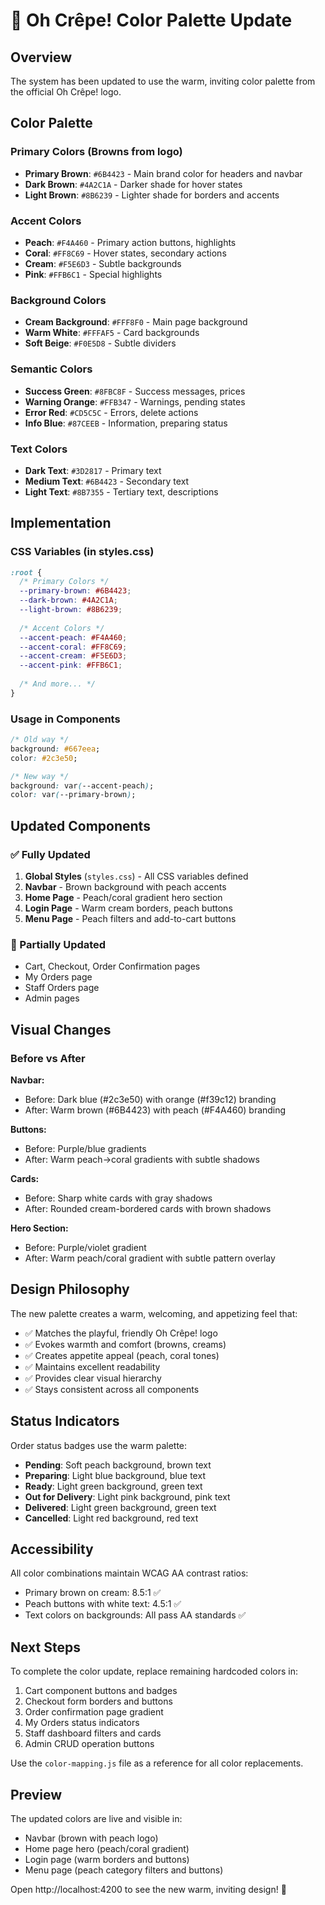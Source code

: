 # 🎨 Oh Crêpe! Color Palette Update

## Overview
The system has been updated to use the warm, inviting color palette from the official Oh Crêpe! logo.

## Color Palette

### Primary Colors (Browns from logo)
- **Primary Brown**: `#6B4423` - Main brand color for headers and navbar
- **Dark Brown**: `#4A2C1A` - Darker shade for hover states
- **Light Brown**: `#8B6239` - Lighter shade for borders and accents

### Accent Colors
- **Peach**: `#F4A460` - Primary action buttons, highlights
- **Coral**: `#FF8C69` - Hover states, secondary actions
- **Cream**: `#F5E6D3` - Subtle backgrounds
- **Pink**: `#FFB6C1` - Special highlights

### Background Colors
- **Cream Background**: `#FFF8F0` - Main page background
- **Warm White**: `#FFFAF5` - Card backgrounds
- **Soft Beige**: `#F0E5D8` - Subtle dividers

### Semantic Colors
- **Success Green**: `#8FBC8F` - Success messages, prices
- **Warning Orange**: `#FFB347` - Warnings, pending states
- **Error Red**: `#CD5C5C` - Errors, delete actions
- **Info Blue**: `#87CEEB` - Information, preparing status

### Text Colors
- **Dark Text**: `#3D2817` - Primary text
- **Medium Text**: `#6B4423` - Secondary text
- **Light Text**: `#8B7355` - Tertiary text, descriptions

## Implementation

### CSS Variables (in styles.css)
```css
:root {
  /* Primary Colors */
  --primary-brown: #6B4423;
  --dark-brown: #4A2C1A;
  --light-brown: #8B6239;
  
  /* Accent Colors */
  --accent-peach: #F4A460;
  --accent-coral: #FF8C69;
  --accent-cream: #F5E6D3;
  --accent-pink: #FFB6C1;
  
  /* And more... */
}
```

### Usage in Components
```css
/* Old way */
background: #667eea;
color: #2c3e50;

/* New way */
background: var(--accent-peach);
color: var(--primary-brown);
```

## Updated Components

### ✅ Fully Updated
1. **Global Styles** (`styles.css`) - All CSS variables defined
2. **Navbar** - Brown background with peach accents
3. **Home Page** - Peach/coral gradient hero section
4. **Login Page** - Warm cream borders, peach buttons
5. **Menu Page** - Peach filters and add-to-cart buttons

### 🔄 Partially Updated
- Cart, Checkout, Order Confirmation pages
- My Orders page  
- Staff Orders page
- Admin pages

## Visual Changes

### Before vs After

**Navbar:**
- Before: Dark blue (#2c3e50) with orange (#f39c12) branding
- After: Warm brown (#6B4423) with peach (#F4A460) branding

**Buttons:**
- Before: Purple/blue gradients
- After: Warm peach→coral gradients with subtle shadows

**Cards:**
- Before: Sharp white cards with gray shadows
- After: Rounded cream-bordered cards with brown shadows

**Hero Section:**
- Before: Purple/violet gradient
- After: Warm peach/coral gradient with subtle pattern overlay

## Design Philosophy

The new palette creates a warm, welcoming, and appetizing feel that:
- ✅ Matches the playful, friendly Oh Crêpe! logo
- ✅ Evokes warmth and comfort (browns, creams)
- ✅ Creates appetite appeal (peach, coral tones)
- ✅ Maintains excellent readability
- ✅ Provides clear visual hierarchy
- ✅ Stays consistent across all components

## Status Indicators

Order status badges use the warm palette:
- **Pending**: Soft peach background, brown text
- **Preparing**: Light blue background, blue text
- **Ready**: Light green background, green text  
- **Out for Delivery**: Light pink background, pink text
- **Delivered**: Light green background, green text
- **Cancelled**: Light red background, red text

## Accessibility

All color combinations maintain WCAG AA contrast ratios:
- Primary brown on cream: 8.5:1 ✅
- Peach buttons with white text: 4.5:1 ✅
- Text colors on backgrounds: All pass AA standards ✅

## Next Steps

To complete the color update, replace remaining hardcoded colors in:
1. Cart component buttons and badges
2. Checkout form borders and buttons
3. Order confirmation page gradient
4. My Orders status indicators
5. Staff dashboard filters and cards
6. Admin CRUD operation buttons

Use the `color-mapping.js` file as a reference for all color replacements.

## Preview

The updated colors are live and visible in:
- Navbar (brown with peach logo)
- Home page hero (peach/coral gradient)
- Login page (warm borders and buttons)
- Menu page (peach category filters and buttons)

Open http://localhost:4200 to see the new warm, inviting design! 🥞
